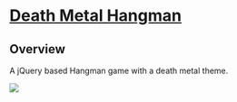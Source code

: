 
# [Death Metal Hangman](https://sheltered-tor-75976.herokuapp.com/ "Death Metal Hangman")
**Overview**
-------------
A jQuery based Hangman game with a death metal theme.


![](https://github.com/shaanobney/week-3-game/blob/master/images/dmetal.jpg)
